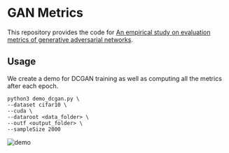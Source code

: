 # GAN Metrics

This repository provides the code for [An empirical study on evaluation metrics of generative adversarial networks](https://arxiv.org/abs/1806.07755).

## Usage
We create a demo for DCGAN training as well as computing all the metrics after each epoch.
```
python3 demo_dcgan.py \
--dataset cifar10 \
--cuda \
--dataroot <data_folder> \
--outf <output_folder> \
--sampleSize 2000
```
![demo](demo.gif)
